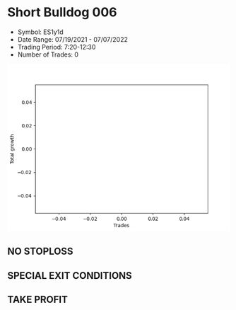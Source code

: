 # Short Bulldog 006 
- Symbol: ES1y1d
- Date Range: 07/19/2021 - 07/07/2022
- Trading Period: 7:20-12:30
- Number of Trades: 0

![Plot](ShortBulldog006ES1y1d.png)
## NO STOPLOSS









## SPECIAL EXIT CONDITIONS 


## TAKE PROFIT









